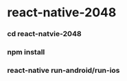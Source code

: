 # react-native-2048

### cd react-natvie-2048

### npm install

### react-native run-android/run-ios
